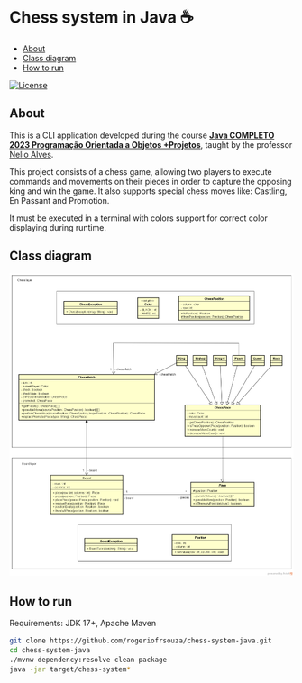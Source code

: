 # Chess system in Java ☕

<!--toc:start-->
- [About](#about)
- [Class diagram](#class-diagram)
- [How to run](#how-to-run)
<!--toc:end-->

[![License](https://img.shields.io/npm/l/react)](https://github.com/rogeriofrsouza/chess-system-java/blob/main/LICENSE)

## About

This is a CLI application developed during the course [**Java COMPLETO 2023 Programação Orientada a Objetos +Projetos**](https://www.udemy.com/course/java-curso-completo/), taught by the professor [Nelio Alves](https://www.udemy.com/user/nelio-alves/ "Perfil do Nelio Alves na Udemy").

This project consists of a chess game, allowing two players to execute commands and movements on their pieces in order to capture the opposing king and win the game.
It also supports special chess moves like: Castling, En Passant and Promotion.

It must be executed in a terminal with colors support for correct color displaying during runtime.

## Class diagram

![Class diagram](https://raw.githubusercontent.com/rogeriofrsouza/java-poo/main/assets/chess-system-design.png)

## How to run

Requirements: JDK 17+, Apache Maven

```sh
git clone https://github.com/rogeriofrsouza/chess-system-java.git
cd chess-system-java
./mvnw dependency:resolve clean package
java -jar target/chess-system*
```
